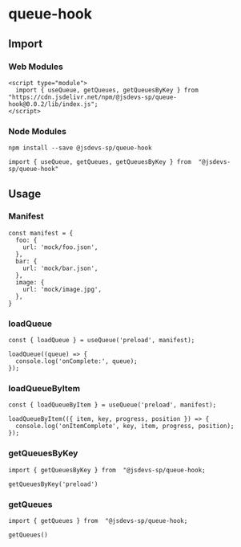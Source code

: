 # queue-hook

## Import

### Web Modules

```
<script type="module">
  import { useQueue, getQueues, getQueuesByKey } from "https://cdn.jsdelivr.net/npm/@jsdevs-sp/queue-hook@0.0.2/lib/index.js";
</script>
```

### Node Modules

```npm install --save @jsdevs-sp/queue-hook```

```import { useQueue, getQueues, getQueuesByKey } from  "@jsdevs-sp/queue-hook"```

## Usage

### Manifest

```
const manifest = {
  foo: {
    url: 'mock/foo.json',
  },
  bar: {
    url: 'mock/bar.json',
  },
  image: {
    url: 'mock/image.jpg',
  },
}

```

### loadQueue

```
const { loadQueue } = useQueue('preload', manifest);

loadQueue((queue) => {
  console.log('onComplete:', queue);
});

```

### loadQueueByItem

```
const { loadQueueByItem } = useQueue('preload', manifest);

loadQueueByItem(({ item, key, progress, position }) => {
  console.log('onItemComplete', key, item, progress, position);
});
```

### getQueuesByKey

```
import { getQueuesByKey } from  "@jsdevs-sp/queue-hook;

getQueuesByKey('preload')
```

### getQueues

```
import { getQueues } from  "@jsdevs-sp/queue-hook;

getQueues()
```